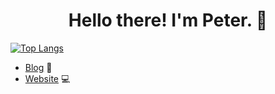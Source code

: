 <h1 align="center">Hello there! I'm Peter. 👋</h1>

[![Top Langs](https://github-readme-stats.vercel.app/api/top-langs/?username=z5208980&layout=compact&bg_color=18191a&title_color=fff)](https://github.com/z5208980)

- [Blog](https://z5208980.github.io/) 📓
- [Website](https://z5208980.github.io/me/) 💻
